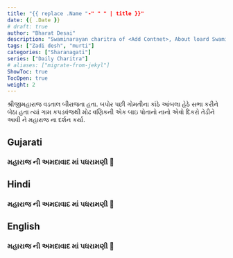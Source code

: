 ```yaml
---
title: "{{ replace .Name "-" " " | title }}"
date: {{ .Date }}
# draft: true
author: "Bharat Desai"
description: "Swaminarayan charitra of <Add Contnet>, About loard Swaminarayan"
tags: ["Zadi desh", "murti"]
categories: ["Sharanagati"]
series: ["Daily Charitra"]
# aliases: ["migrate-from-jekyl"]
ShowToc: true
TocOpen: true
weight: 2
---
```


<!-- this Content Here will shown id listing page till "more" tag -->
શ્રીજીમહારાજ વડતાલ બીરાજતા હતા. બપોર પછી ગોમતીના કાંઠે આંબલા હેઠે સભા કરીને બેઠા હતા ત્યાં ગામ કપડવંજથી મોઢ વણિકની એક બાઇ પોતાનો નાનો એવો દિકરો તેડીને આવી ને મહારાજ ના દર્શન કર્યા. 

<!--more-->


<!-- Remove this and start Content Here -->
## Gujarati
### મહારાજ ની અમદાવાદ માં પધરામણી :tada:

## Hindi
### મહારાજ ની અમદાવાદ માં પધરામણી :tada:

## English
### મહારાજ ની અમદાવાદ માં પધરામણી :tada: